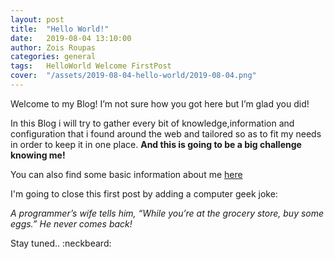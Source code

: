 ```yaml
---
layout: post
title:  "Hello World!"
date:   2019-08-04 13:10:00
author: Zois Roupas
categories: general
tags:	HelloWorld Welcome FirstPost
cover:  "/assets/2019-08-04-hello-world/2019-08-04.png"
---
```


Welcome to my Blog! I’m not sure how you got here but I’m glad you did!

In this Blog i will try to gather every bit of knowledge,information and configuration that i found around the web and tailored so as to fit my needs in order to keep it in one place. **And this is going to be a big challenge knowing me!**

You can also find some basic information about me [here]

I'm going to close this first post by adding a computer geek joke:

_A programmer’s wife tells him, “While you’re at the grocery store, buy some eggs.” He never comes back!_

Stay tuned.. :neckbeard:

[here]: <https://roupasz.github.io>
